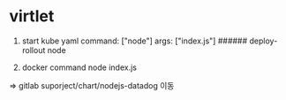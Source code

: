 # virtlet
1. start kube yaml
  command: ["node"]
  args: ["index.js"]    ######  deploy-rollout node 
  
2.  docker command
  node index.js


=> gitlab suporject/chart/nodejs-datadog 이동